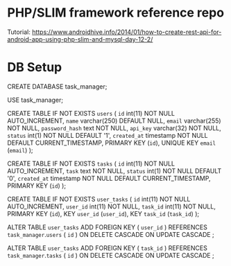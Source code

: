# PHP/SLIM framework reference repo
Tutorial: https://www.androidhive.info/2014/01/how-to-create-rest-api-for-android-app-using-php-slim-and-mysql-day-12-2/ 

# DB Setup

CREATE DATABASE task_manager;
 
USE task_manager;
 
CREATE TABLE IF NOT EXISTS `users` (
  `id` int(11) NOT NULL AUTO_INCREMENT,
  `name` varchar(250) DEFAULT NULL,
  `email` varchar(255) NOT NULL,
  `password_hash` text NOT NULL,
  `api_key` varchar(32) NOT NULL,
  `status` int(1) NOT NULL DEFAULT '1',
  `created_at` timestamp NOT NULL DEFAULT CURRENT_TIMESTAMP,
  PRIMARY KEY (`id`),
  UNIQUE KEY `email` (`email`)
);
 
CREATE TABLE IF NOT EXISTS `tasks` (
  `id` int(11) NOT NULL AUTO_INCREMENT,
  `task` text NOT NULL,
  `status` int(1) NOT NULL DEFAULT '0',
  `created_at` timestamp NOT NULL DEFAULT CURRENT_TIMESTAMP,
  PRIMARY KEY (`id`)
);
 
CREATE TABLE IF NOT EXISTS `user_tasks` (
  `id` int(11) NOT NULL AUTO_INCREMENT,
  `user_id` int(11) NOT NULL,
  `task_id` int(11) NOT NULL,
  PRIMARY KEY (`id`),
  KEY `user_id` (`user_id`),
  KEY `task_id` (`task_id`)
);
 
ALTER TABLE  `user_tasks` ADD FOREIGN KEY (  `user_id` ) REFERENCES  `task_manager`.`users` (
`id`
) ON DELETE CASCADE ON UPDATE CASCADE ;
 
ALTER TABLE  `user_tasks` ADD FOREIGN KEY (  `task_id` ) REFERENCES  `task_manager`.`tasks` (
`id`
) ON DELETE CASCADE ON UPDATE CASCADE ;